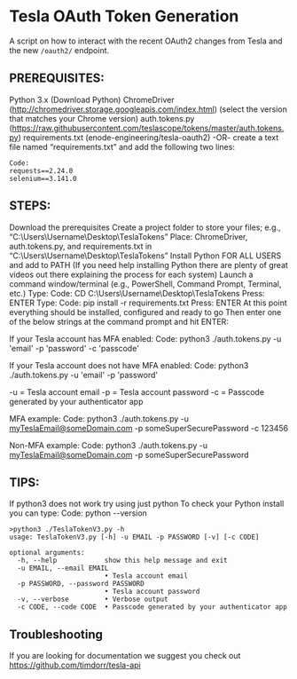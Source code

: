# Tesla OAuth Token Generation
A script on how to interact with the recent OAuth2 changes from Tesla and the new `/oauth2/` endpoint.

## PREREQUISITES:​
Python 3.x (Download Python)
ChromeDriver (http://chromedriver.storage.googleapis.com/index.html) (select the version that matches your Chrome version)
auth.tokens.py (https://raw.githubusercontent.com/teslascope/tokens/master/auth.tokens.py)
requirements.txt (enode-engineering/tesla-oauth2) -OR- create a text file named “requirements.txt” and add the following two lines:

    Code:
    requests==2.24.0
    selenium==3.141.0

## STEPS:​
Download the prerequisites
Create a project folder to store your files; e.g., “C:\Users\Username\Desktop\TeslaTokens”
Place: ChromeDriver, auth.tokens.py, and requirements.txt in “C:\Users\Username\Desktop\TeslaTokens”
Install Python FOR ALL USERS and add to PATH (If you need help installing Python there are plenty of great videos out there explaining the process for each system)
Launch a command window/terminal (e.g., PowerShell, Command Prompt, Terminal, etc.)
Type:
    Code:
    CD C:\Users\Username\Desktop\TeslaTokens
Press: ENTER
Type:
    Code:
    pip install -r requirements.txt
Press: ENTER
At this point everything should be installed, configured and ready to go
Then enter one of the below strings at the command prompt and hit ENTER:

If your Tesla account has MFA enabled:
    Code:
    python3 ./auth.tokens.py -u 'email' -p 'password' -c 'passcode'

If your Tesla account does not have MFA enabled:
    Code:
    python3 ./auth.tokens.py -u 'email' -p 'password'

-u = Tesla account email
-p = Tesla account password
-c = Passcode generated by your authenticator app

MFA example:
    Code:
    python3 ./auth.tokens.py -u myTeslaEmail@someDomain.com -p someSuperSecurePassword -c 123456

Non-MFA example:
    Code:
    python3 ./auth.tokens.py -u myTeslaEmail@someDomain.com -p someSuperSecurePassword

## TIPS:​
If python3 does not work try using just python
To check your Python install you can type:
    Code:
    python --version

```
>python3 ./TeslaTokenV3.py -h
usage: TeslaTokenV3.py [-h] -u EMAIL -p PASSWORD [-v] [-c CODE]

optional arguments:
  -h, --help            show this help message and exit
  -u EMAIL, --email EMAIL
                        • Tesla account email
  -p PASSWORD, --password PASSWORD
                        • Tesla account password
  -v, --verbose         • Verbose output
  -c CODE, --code CODE  • Passcode generated by your authenticator app
```

## Troubleshooting
If you are looking for documentation we suggest you check out https://github.com/timdorr/tesla-api
